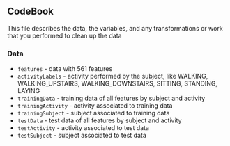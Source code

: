 CodeBook
--------------------------------------------------
This file describes the data, the variables, and any transformations or work that you performed to clean up the data

### Data
* `features` - data with 561 features
* `activityLabels` - activity performed by the subject, like WALKING, WALKING_UPSTAIRS, WALKING_DOWNSTAIRS, SITTING, STANDING, LAYING
* `trainingData` - training data of all features by subject and activity
* `trainingActivity` - activity associated to training data
* `trainingSubject` - subject associated to training data
* `testData` - test data of all features by subject and activity
* `testActivity` - activity associated to test data
* `testSubject` - subject associated to test data